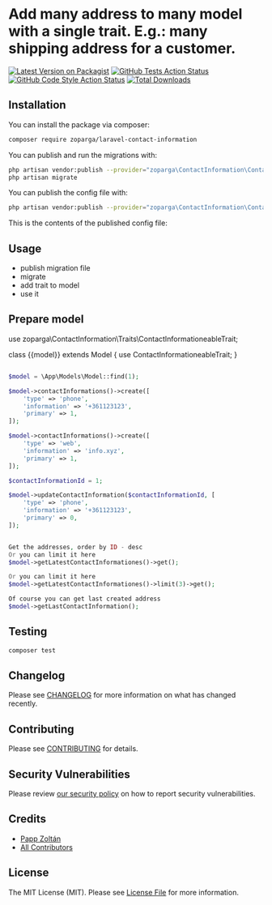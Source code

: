 # Add many address to many model with a single trait. E.g.: many shipping address for a customer.

[![Latest Version on Packagist](https://img.shields.io/packagist/v/zoparga/laravel-contact-information.svg?style=flat-square)](https://packagist.org/packages/zoparga/laravel-contact-information)
[![GitHub Tests Action Status](https://img.shields.io/github/workflow/status/zoparga/laravel-contact-information/run-tests?label=tests)](https://github.com/zoparga/laravel-contact-information/actions?query=workflow%3Arun-tests+branch%3Amain)
[![GitHub Code Style Action Status](https://img.shields.io/github/workflow/status/zoparga/laravel-contact-information/Check%20&%20fix%20styling?label=code%20style)](https://github.com/zoparga/laravel-contact-information/actions?query=workflow%3A"Check+%26+fix+styling"+branch%3Amain)
[![Total Downloads](https://img.shields.io/packagist/dt/zoparga/laravel-contact-information.svg?style=flat-square)](https://packagist.org/packages/zoparga/laravel-contact-information)



## Installation

You can install the package via composer:

```bash
composer require zoparga/laravel-contact-information
```

You can publish and run the migrations with:

```bash
php artisan vendor:publish --provider="zoparga\ContactInformation\ContactInformationServiceProvider" --tag="contact-information-migrations"
php artisan migrate
```

You can publish the config file with:
```bash
php artisan vendor:publish --provider="zoparga\ContactInformation\ContactInformationServiceProvider" --tag="laravel-contact-information-config"
```

This is the contents of the published config file:

## Usage

- publish migration file
- migrate
- add trait to model
- use it

## Prepare model


use zoparga\ContactInformation\Traits\ContactInformationeableTrait;

class {{model}} extends Model
{
    use ContactInformationeableTrait;
}

```php

$model = \App\Models\Model::find(1);

$model->contactInformations()->create([
    'type' => 'phone',
    'information' => '+361123123',
    'primary' => 1,
]);

$model->contactInformations()->create([
    'type' => 'web',
    'information' => 'info.xyz',
    'primary' => 1,
]);

$contactInformationId = 1;

$model->updateContactInformation($contactInformationId, [
    'type' => 'phone',
    'information' => '+361123123',
    'primary' => 0,
]);


Get the addresses, order by ID - desc
Or you can limit it here
$model->getLatestContactInformationes()->get();

Or you can limit it here
$model->getLatestContactInformationes()->limit(3)->get();

Of course you can get last created address
$model->getLastContactInformation();


```

## Testing

```bash
composer test
```

## Changelog

Please see [CHANGELOG](CHANGELOG.md) for more information on what has changed recently.

## Contributing

Please see [CONTRIBUTING](.github/CONTRIBUTING.md) for details.

## Security Vulnerabilities

Please review [our security policy](../../security/policy) on how to report security vulnerabilities.

## Credits

- [Papp Zoltán](https://github.com/zoparga)
- [All Contributors](../../contributors)

## License

The MIT License (MIT). Please see [License File](LICENSE.md) for more information.
